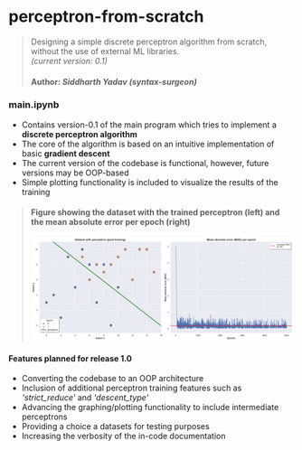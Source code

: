 # perceptron-from-scratch

> Designing a simple discrete perceptron algorithm from scratch, without the use of external ML libraries.<br>_(current version: 0.1)_
>
> #### Author: _Siddharth Yadav (syntax-surgeon)_

### main.ipynb

- Contains version-0.1 of the main program which tries to implement a **discrete perceptron algorithm**
- The core of the algorithm is based on an intuitive implementation of basic **gradient descent**
- The current version of the codebase is functional, however, future versions may be OOP-based
- Simple plotting functionality is included to visualize the results of the training

> #### Figure showing the dataset with the trained perceptron (left) and the mean absolute error per epoch (right)
>
> ![alt text](https://github.com/syntax-surgeon/perceptron-from-scratch/blob/main/readme_assets/training_plot.png?raw=true)

#### Features planned for release 1.0

- Converting the codebase to an OOP architecture
- Inclusion of additional perceptron training features such as _'strict_reduce'_ and _'descent_type'_
- Advancing the graphing/plotting functionality to include intermediate perceptrons
- Providing a choice a datasets for testing purposes
- Increasing the verbosity of the in-code documentation
